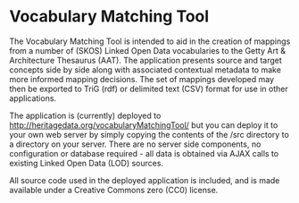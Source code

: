 # Vocabulary Matching Tool  

The Vocabulary Matching Tool is intended to aid in the creation of mappings from a number of (SKOS) Linked Open Data vocabularies to the Getty Art & Architecture Thesaurus (AAT). The application presents source and target concepts side by side along with associated contextual metadata to make more informed mapping decisions. The set of mappings developed may then be exported to TriG (rdf) or delimited text (CSV) format for use in other applications.

The application is (currently) deployed to http://heritagedata.org/vocabularyMatchingTool/ but you can deploy it to your own web server by simply copying the contents of the /src directory to a directory on your server. There are no server side components, no configuration or database required - all data is obtained via AJAX calls to existing Linked Open Data (LOD) sources.

All source code used in the deployed application is included, and is made available under a Creative Commons zero (CC0) license.

